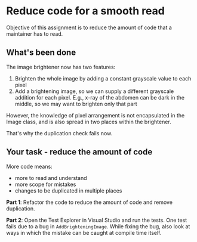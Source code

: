# Reduce code for a smooth read

Objective of this assignment is to reduce the amount of code that a maintainer has to read.

## What's been done

The image brightener now has two features:
1. Brighten the whole image by adding a constant grayscale value to each pixel
2. Add a brightening image, so we can supply a different grayscale addition for each pixel. E.g., x-ray of the abdomen can be dark in the middle, so we may want to brighten only that part

However, the knowledge of pixel arrangement is not encapsulated in the Image class,
and is also spread in two places within the brightener.

That's why the duplication check fails now.

## Your task - reduce the amount of code

More code means:
- more to read and understand
- more scope for mistakes
- changes to be duplicated in multiple places

**Part 1**: Refactor the code to reduce the amount of code and remove duplication.

**Part 2**: Open the Test Explorer in Visual Studio and run the tests. One test fails due to a bug in `AddBrighteningImage`.
While fixing the bug, also look at ways in which the mistake can be caught at compile time itself.
